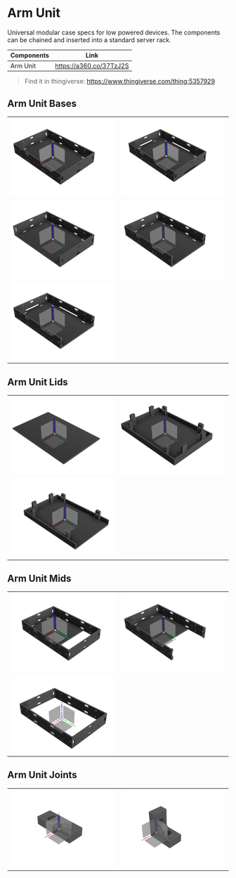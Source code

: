 # Arm Unit

Universal modular case specs for low powered devices. The components can be chained and inserted
into a standard server rack.

| Components                 | Link                     |
|----------------------------|--------------------------|
| Arm Unit               | https://a360.co/37TzJ2S  |

> Find it in thingiverse: https://www.thingiverse.com/thing:5357929

## Arm Unit Bases

|                  |                                           |
|----------------------------|-----------------------------------------------|
|        ![](asset/img/Base.png)     | ![](asset/img/Base%20-%20External%20Cut.png)      |
|        ![](asset/img/Base%20Extension%20-%20Length%20Cut.png)     | ![](asset/img/Base%20Extension%20-%20Width%20Cut.png) |
|        ![](asset/img/Base%20Extension%20-%20Width%20Cut%20-%20External%20Cut.png)     |                                               |

## Arm Unit Lids

|                  |                                      |
|----------------------------|--------------------------------------|
|       ![](asset/img/Lid.png)      | ![](asset/img/Lid%20Mid%20-%20Joint.png) |
|       ![](asset/img/Lid%20Mid%20-%20Joint%20-%20Width%20Cut.png)      |  |

## Arm Unit Mids

|                  |                                      |
|----------------------------|--------------------------------------|
|     ![](asset/img/Mid.png)      | ![](asset/img/Mid%20-%20Width%20Cut.png) |
|     ![](asset/img/Mid%20Extension.png)      |                                      |

## Arm Unit Joints

|                  |                                      |
|----------------------------|--------------------------------------|
|       ![](asset/img/Straight.png)   |                  ![](asset/img/Angle.png)                    |
